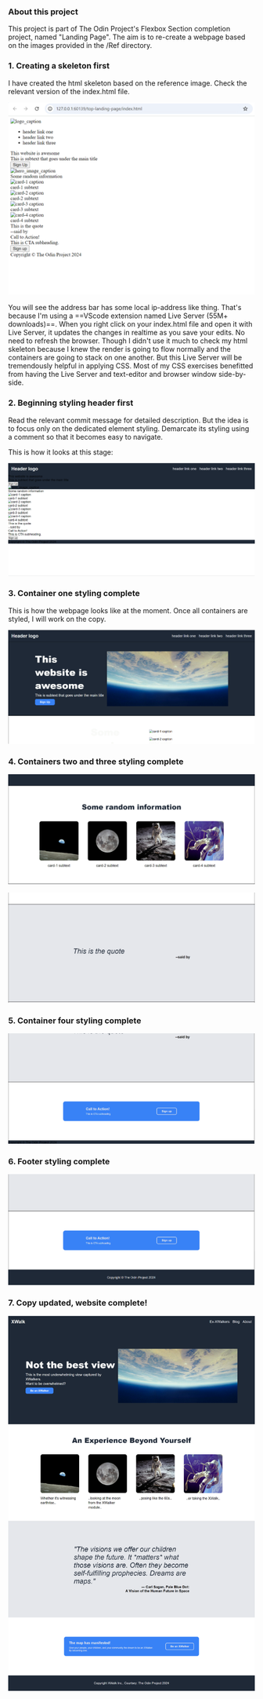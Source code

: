 ### About this project
This project is part of The Odin Project's Flexbox Section completion project, named "Landing Page".
The aim is to re-create a webpage based on the images provided in the /Ref directory.

### 1. Creating a skeleton first
I have created the html skeleton based on the reference image. Check the relevant version of the index.html file.

![html skeleton render](./doc/1.html_skeleton.png)

You will see the address bar has some local ip-address like thing. That's because I'm using a ==VScode extension named Live Server (55M+ downloads)==. When you right click on your index.html file and open it with Live Server, it updates the changes in realtime as you save your edits. No need to refresh the browser. Though I didn't use it much to check my html skeleton because I knew the render is going to flow normally and the containers are going to stack on one another. But this Live Server will be tremendously helpful in applying CSS. Most of my CSS exercises benefitted from having the Live Server and text-editor and browser window side-by-side.

### 2. Beginning styling header first
Read the relevant commit message for detailed description.
But the idea is to focus only on the dedicated element styling.
Demarcate its styling using a comment so that it becomes easy to navigate.

This is how it looks at this stage:

![header styling render](./doc/2.header_styling.png)

### 3. Container one styling complete
This is how the webpage looks like at the moment.
Once all containers are styled, I will work on the copy.

![container one styling done render](./doc/3.container_one_styling.png)

### 4. Containers two and three styling complete

![container two styling done render](./doc/4.container_two_styling.png)

![container three styling done render](./doc/5.container_three_stylig.png)

### 5. Container four styling complete

![container four styling done render](./doc/6.container_four_styling.png)

### 6. Footer styling complete

![footer styling done render](./doc/7.footer_styling.png)

### 7. Copy updated, website complete!

![final copy](./doc/8.final_copy.png)